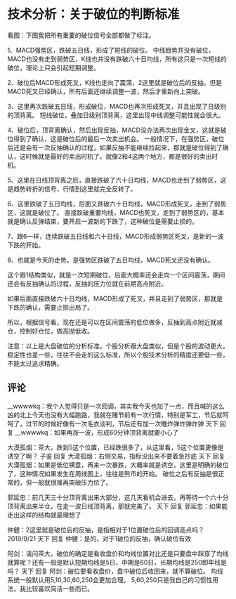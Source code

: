 # 技术分析：关于破位的判断标准

看图：下图我把所有重要的破位信号全部都做了标注。

1、MACD强势区，跌破五日线，形成了短线的破位。
中线趋势并没有破位，MACD也没有走到弱势区，K线也并没有跌破六十日均线，所有这只是一次短线的破位，理论上只会引起短期调整。

2、破位后MACD形成死叉，K线也走向了震荡，2这里就是破位后的反抽，但是MACD死叉已经确认，所有后面还继续调整一波，然后才重新向上突破。

3、这里再次跌破五日线，形成破位，MACD也再次形成死叉，并且出现了日级别的顶背离。
短线破位，叠加日级别顶背离，这里出现中线调整可能性就会很大。

4、破位后，顶背离确认，然后出现反抽，MACD没办法再次出现金叉，这就是破位得到了确认，这是破位后的最后一次卖出机会。
一般情况下，在强势区，破位后还是会有一次反抽确认的过程，如果反抽不能继续拉起来，那就是破位得到了确认，这时候就是最好的卖出时机了。就像2和4这两个地方，都是很好的卖出时机。

5、这里在日线顶背离之后，直接跌破了六十日均线，MACD也走到了弱势区，这是趋势转折的信号，行情到这里就完全反转了。

6、这里跌破了五日均线，后面又跌破六十日均线，MACD形成死叉，走到了弱势区，这就是破位了。
直接跌破重要均线，MACD也死叉，走到了弱势区的，基本就是确认反弹结束，要开启一波新的下跌了，这种破位是需要止损的。

7、跟6一样，连续跌破五日线和六十日线，MACD形成弱势区死叉，是新的一波下跌的开始。

8、也就是今天的走势，是强势区跌破了五日均线，MACD死叉还没有确认。

这个跟1结构类似，就是一次短期破位，后面大概率还会走向一个区间震荡，期间还会有反抽确认的过程，反抽的压力位就在前期高点附近。

如果后面直接跌破六十日均线，MACD形成了死叉，并且走到了弱势区，那就是下跌的确认，需要止损出局了。

所以，根据信号看，现在还是可以在区间震荡的低位做多，反抽到高点附近就减仓，控制好仓位，做高抛低收。

注意：以上是大盘破位的分析标准，个股分析跟大盘类似，但是个股的波动更大，稳定性也差一些，往往不会走的这么标准，所以个股技术分析的精度还要低一些，不能太过追求精确。

## 评论
__wwwwkq：我个人觉得只是一次回调，其实我今天也加了一点，而且喊的这么凶的北上今天也没有大幅跑路，我就在赌节前有一次行情，特别是军工，节后就呵呵了，过节的时候好像有一次毛衣谈判，节后还有加一次睡炸弹炸弹炸弹
天下 回复 __wwwwkq：如果再涨一波，形成60分钟顶背离就要小心了

大漠孤烟：茶大，跌到5这个位置，已经跌很多了，从这里看，5这个位置更像是诱空了啊？
子鉴 回复 大漠孤烟：右侧交易，指标没出来不要着急抄底
天下 回复 大漠孤烟：如果是低位横盘，再来一次暴跌，大概率就是诱空，这里是明确的破位了，这种情况如果发生在周线图上，往往是熊市的开始。
破位之后有反抽是很正常的，但一般就很难再突破压力位了。

郭延忠：前几天三十分顶背离出来大部分，这几天看机会进去，再等待一个六十分顶背离出来半仓，在走一波日线顶背离，那就完美了。
天下 回复 郭延忠：如果能走出这样的结构就最理想了

仲健：2这里就是破位后的反抽，是指相对于1位置破位后的回调高点吗？
2019/9/21
天下 回复 仲健：是的，对于1破位的反抽，确认破位有效

阿剑：请问茶大，破位的确定是看收盘价和均线位置对比还是只要盘中踩穿了均线就算呢？还有一般是默认短期均线是5日，中期是60日，长期均线是250即年线是吗？
天下 回复 阿剑：破位要看收盘价，盘中破位后收回来，就不算破位。
均线系统一般默认用5,10,30,60,250会更加合理。
5,60,250只是我自己的习惯性用法，我比较喜欢简洁一些而已。

